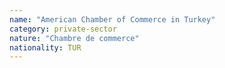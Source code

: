 ```yaml
---
name: "American Chamber of Commerce in Turkey"
category: private-sector
nature: "Chambre de commerce"
nationality: TUR
---
```

    
